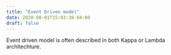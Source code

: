 ```yaml
---
title: "Event Driven model"
date: 2020-08-01T15:03:38-04:00
draft: false
---
```


Event driven model is often described in both Kappa or Lambda architechture.



